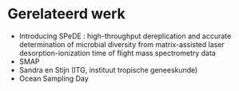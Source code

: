 # Gerelateerd werk

* Introducing SPeDE : high-throughput dereplication and accurate determination of microbial diversity from matrix-assisted laser desorption-ionization time of flight mass spectrometry data
* SMAP
* Sandra en Stijn (ITG, instituut tropische geneeskunde)
* Ocean Sampling Day
